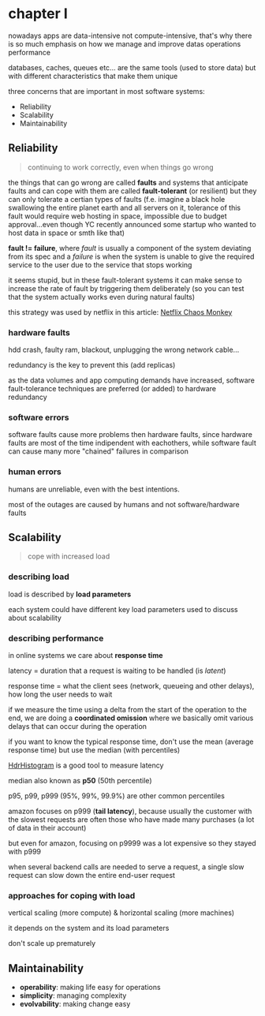 # chapter I

nowadays apps are data-intensive not compute-intensive, that's why there is so much emphasis on how we manage and improve datas operations performance

databases, caches, queues etc... are the same tools (used to store data) but with different characteristics that make them unique

three concerns that are important in most software systems:

- Reliability
- Scalability
- Maintainability

## Reliability

> continuing to work correctly, even when things go wrong

the things that can go wrong are called **faults** and systems that anticipate faults and can cope with them are called **fault-tolerant** (or resilient) but they can only tolerate a certian types of faults (f.e. imagine a black hole swallowing the entire planet earth and all servers on it, tolerance of this fault would require web hosting in space, impossible due to budget approval...even though YC recently announced some startup who wanted to host data in space or smth like that)

**fault != failure**, where *fault* is usually a component of the system deviating from its spec and a *failure* is when the system is unable to give the required service to the user due to the service that stops working

it seems stupid, but in these fault-tolerant systems it can make sense to increase the rate of fault by triggering them deliberately (so you can test that the system actually works even during natural faults)

this strategy was used by netflix in this article: [Netflix Chaos Monkey](https://netflixtechblog.com/the-netflix-simian-army-16e57fbab116)

### hardware faults

hdd crash, faulty ram, blackout, unplugging the wrong network cable...

redundancy is the key to prevent this (add replicas)

as the data volumes and app computing demands have increased, software fault-tolerance techniques are preferred (or added) to hardware redundancy

### software errors

software faults cause more problems then hardware faults, since hardware faults are most of the time indipendent with eachothers, while software fault can cause many more "chained" failures in comparison

### human errors

humans are unreliable, even with the best intentions.

most of the outages are caused by humans and not software/hardware faults

## Scalability

> cope with increased load

### describing load

load is described by **load parameters**

each system could have different key load parameters used to discuss about scalability

### describing performance

in online systems we care about **response time**

latency = duration that a request is waiting to be handled (is *latent*)

response time = what the client sees (network, queueing and other delays), how long the user needs to wait

if we measure the time using a delta from the start of the operation to the end, we are doing a **coordinated omission** where we basically omit various delays that can occur during the operation

if you want to know the typical response time, don't use the mean (average response time) but use the median (with percentiles)

[HdrHistogram](http://hdrhistogram.org) is a good tool to measure latency

median also known as **p50** (50th percentile)

p95, p99, p999 (95%, 99%, 99.9%) are other common percentiles

amazon focuses on p999 (**tail latency**), because usually the customer with the slowest requests are often those who have made many purchases (a lot of data in their account)

but even for amazon, focusing on p9999 was a lot expensive so they stayed with p999

when several backend calls are needed to serve a request, a single slow request can slow down the entire end-user request

### approaches for coping with load

vertical scaling (more compute) & horizontal scaling (more machines) 

it depends on the system and its load parameters

don't scale up prematurely

## Maintainability

- **operability**: making life easy for operations
- **simplicity**: managing complexity
- **evolvability**: making change easy















